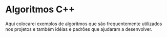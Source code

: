 # Algoritmos C++

Aqui colocarei exemplos de algoritmos que são frequentemente utilizados nos projetos e também idéias e padrões que ajudaram a desenvolver.


